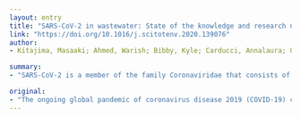 ```yaml
---
layout: entry
title: "SARS-CoV-2 in wastewater: State of the knowledge and research needs"
link: "https://doi.org/10.1016/j.scitotenv.2020.139076"
author:
- Kitajima, Masaaki; Ahmed, Warish; Bibby, Kyle; Carducci, Annalaura; Gerba, Charles P.; Hamilton, Kerry A.; Haramoto, Eiji; Rose, Joan B.

summary:
- "SARS-CoV-2 is a member of the family Coronaviridae that consists of a group of enveloped viruses with single-stranded RNA genome. Current evidence indicates that the viral RNA is present in wastewater, suggesting the need to better understand wastewater as potential sources of epidemiological data and human health risks. The current knowledge related to the potential of wastewater surveillance to understand the epidemiology of COVID-19."

original:
- "The ongoing global pandemic of coronavirus disease 2019 (COVID-19) caused by severe acute respiratory syndrome coronavirus 2 (SARS-CoV-2) has been a Public Health Emergency of International Concern, which was officially declared by the World Health Organization. SARS-CoV-2 is a member of the family Coronaviridae that consists of a group of enveloped viruses with single-stranded RNA genome, some of which have been known to cause common colds. Although the major transmission routes of SARS-CoV-2 are inhalation from person-to-person and aerosol/droplet transmission, currently available evidence indicates that the viral RNA is present in wastewater, suggesting the need to better understand wastewater as potential sources of epidemiological data and human health risks. Here, we review the current knowledge related to the potential of wastewater surveillance to understand the epidemiology of COVID-19, methodologies for the detection and quantification of SARS-CoV-2 in wastewater, and information relevant for human health risk assessment of SARS-CoV-2. There has been growing evidence of gastrointestinal symptoms caused by SARS-CoV-2 infections and the presence of viral RNA not only in feces of COVID-19 patients but in wastewater. One of the major challenges in SARS-CoV-2 detection/quantification in wastewater samples is the lack of an optimized and standardized protocol. Currently available data are also limited for conducting a quantitative microbial risk assessment (QMRA) for SARS-CoV-2 exposure pathways. However, modeling-based approaches have a potential role to play in reducing the impact of the ongoing COVID-19 outbreak, and QMRA parameters obtained from previous studies on relevant respiratory viruses help to inform risk assessments of SARS-CoV-2. Our understanding on the potential role of wastewater in SARS-CoV-2 transmission is largely limited by knowledge gaps in its occurrence, persistence, and removal in wastewater. There is an urgent need for further research to establish methodologies for wastewater surveillance and understand the implications of the presence of SARS-CoV-2 in wastewater."
---
```


